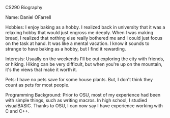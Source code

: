 CS290 Biography

Name: 
Daniel OFarrell

Hobbies: 
I enjoy baking as a hobby. I realized back in university that it was a relaxing hobby that 
would just engross me deeply. When I was making bread, I realized that nothing else really
bothered me and I could just focus on the task at hand. It was like a mental vacation. I
know it sounds to strange to have baking as a hobby, but I find it rewarding.

Interests:
Usually on the weekends I'll be out exploring the city with friends, or hiking. Hiking can 
be very difficult, but when you're up on the mountain, it's the views that make it worth it.

Pets:
I have no pets save for some house plants. But, I don't think they count as pets for most 
people.

Programming Background:
Prior to OSU, most of my experience had been with simple things, such as writing macros. In
high school, I studied visualBASIC. Thanks to OSU, I can now say I have experience working
with C and C++. 
